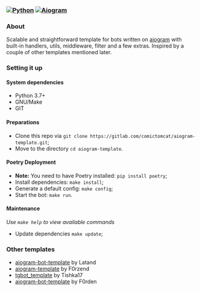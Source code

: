 ### [![Python](https://img.shields.io/badge/Python-3.7%2B-blue)](https://www.python.org/downloads/)  [![Aiogram](https://img.shields.io/badge/aiogram-2.11.2-blue)](https://pypi.org/project/aiogram/) 

### About
Scalable and straightforward template for bots written on [aiogram](https://github.com/aiogram/aiogram) with built-in handlers, utils, middleware, filter and a few extras. Inspired by a couple of other templates mentioned later.

### Setting it up

#### System dependencies
- Python 3.7+
- GNU/Make
- GIT

#### Preparations
- Clone this repo via `git clone https://gitlab.com/comictomcat/aiogram-template.git`;
- Move to the directory `cd aiogram-template`.

#### Poetry Deployment
- **Note:** You need to have Poetry installed: `pip install poetry`;
- Install dependencies: `make install`;
- Generate a default config: `make config`;
- Start the bot: `make run`.

#### Maintenance
*Use `make help` to view available commands*

- Update dependencies `make update`;



### Other templates
 - [aiogram-bot-template](https://github.com/Latand/aiogram-bot-template) by Latand
 - [aiogram-template](https://github.com/F0rzend/aiogram-template) by F0rzend
 - [tgbot_template](https://github.com/Tishka17/tgbot_template) by Tishka17
 - [aiogram-bot-template](https://github.com/Forden/aiogram-bot-template) by F0rden